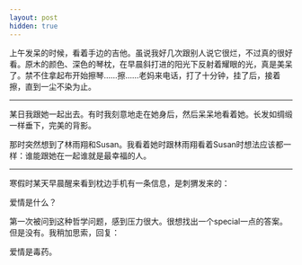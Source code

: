 ```yaml
---
layout: post
hidden: true
---
```


上午发呆的时候，看着手边的吉他。虽说我好几次跟别人说它很烂，不过真的很好看。原木的颜色、深色的琴枕，在早晨斜打进的阳光下反射着耀眼的光，真是美呆了。禁不住拿起布开始擦琴……擦……老妈来电话，打了十分钟，挂了后，接着擦，直到一尘不染为止。
  
* * *
  
某日我跟她一起出去。有时我刻意地走在她身后，然后呆呆地看着她。长发如绸缎一样垂下，完美的背影。
  
那时突然想到了林雨翔和Susan。我看着她时跟林雨翔看着Susan时想法应该都一样：谁能跟她在一起谁就是最幸福的人。
  
* * *
  
寒假时某天早晨醒来看到枕边手机有一条信息，是刺猬发来的：
  
爱情是什么？
  
第一次被问到这种哲学问题，感到压力很大。很想找出一个special一点的答案。但是没有。我稍加思索，回复：
  
爱情是毒药。